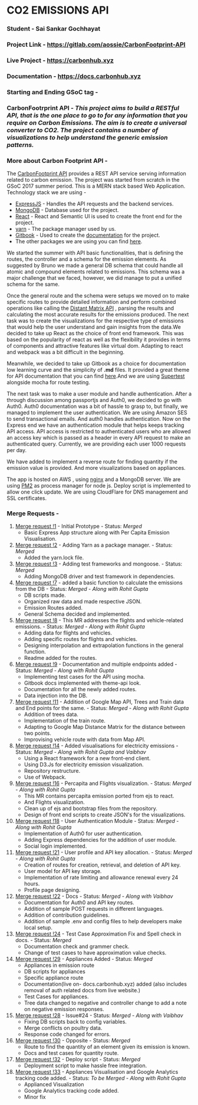 # CO2 EMISSIONS API
### Student - Sai Sankar Gochhayat
### Project Link - https://gitlab.com/aossie/CarbonFootprint-API
### Live Project - https://carbonhub.xyz
### Documentation - https://docs.carbonhub.xyz
### Starting and Ending GSoC tag - 
### CarbonFootrprint API - *This project aims to build a RESTful API, that is the one place to go to for any information that you require on Carbon Emissions. The aim is to create a universal converter to CO2. The project contains a number of visualizations to help understand the generic emission patterns.*
### More about Carbon Footprint API -
 The [CarbonFootprint API](https://carbonhub.xyz) provides a REST API service serving information related to carbon emission. The project was started from scratch in the GSoC 2017 summer period. This is a MERN stack based Web Application. 
 Technology stack we are using - 

 * [ExpressJS](https://expressjs.com/) - Handles the API requests and the backend services.
 * [MongoDB](https://www.mongodb.com/) - Database used for the project.
 * [React](https://facebook.github.io/react/) - React and Semantic UI is used to create the front end for the project.
 * [yarn](https://yarnpkg.com/en/) - The package manager used by us.
 * [Gitbook](https://www.gitbook.com/) - Used to create the [documentation](docs.carbonhub.xyz) for the project.
 * The other packages we are using you can find [here](https://gitlab.com/aossie/CarbonFootprint-API/blob/master/package.json).
 
 We started the summer with API basic functionalities, that is defining the routes, the controller and a schema for the emission elements. As suggested by Bruno we made a general DB schema that could handle all atomic and compound elements related to emissions. This schema was a major challenge that we faced, however, we did manage to put a unified schema for the same. 
 
 Once the general route and the schema were setups we moved on to make specific routes to provide detailed information and perform combined operations like calling the [Distant Matrix API](https://developers.google.com/maps/documentation/distance-matrix/intro) , parsing the results and calculating the most accurate results for the emissions produced. The next task was to create the visualizations for the respective type of emissions that would help the user understand and gain insights from the data.We decided to take up React as the choice of front end framework. This was based on the popularity of react as well as the flexibility it provides in terms of components and attractive features like virtual dom. Adapting to react and webpack was a bit difficult in the beginning. 

 Meanwhile, we decided to take up Gitbook as a choice for documentation low learning curve and the simplicity of **.md** files. It provided a great theme for API documentation that you can find [here](https://github.com/GitbookIO/theme-api).And we are using [Supertest](https://www.npmjs.com/package/supertest) alongside mocha for route testing.

 The next task was to make a user module and handle authentication. After a through discussion among passportjs and Auth0, we decided to go with Auth0. Auth0 documentation was a bit of hassle to grasp to, but finally, we managed to implement the user authentication. We are using Amazon SES to send transactional emails. And auth0 handles authentication. Now on the Express end we have an authentication module that helps keeps tracking API access. API access is restricted to authenticated users who are allowed an access key which is passed as a header in every API request to make an authenticated query. Currently, we are providing each user 1000 requests per day. 
 
 We have added to implement a reverse route for finding quantity if the emission value is provided. And more visualizations based on appliances.

 The app is hosted on AWS , using [nginx](https://www.nginx.com/resources/wiki/) and a MongoDB server. We are using [PM2](http://pm2.keymetrics.io/) as process manager for node js. Deploy script is implemented to allow one click update. We are using CloudFlare for DNS management and SSL certificates.

### Merge Requests - 
1. [ Merge request !1](https://gitlab.com/aossie/CarbonFootprint-API/merge_requests/1) - Initial Prototype - Status: *Merged*
    * Basic Express App structure along with Per Capita Emission Visualisation.
2. [ Merge request !2](https://gitlab.com/aossie/CarbonFootprint-API/merge_requests/2) - Adding Yarn as a package manager. - Status: *Merged* 
    * Added the yarn.lock file.
3. [ Merge request !3](https://gitlab.com/aossie/CarbonFootprint-API/merge_requests/3) - Adding test frameworks and mongoose. - Status: *Merged* 
    * Adding MongoDB driver and test framework in dependencies.
4. [ Merge request !7](https://gitlab.com/aossie/CarbonFootprint-API/merge_requests/7) - added a basic function to calculate the emissions from the DB - Status: *Merged* - *Along with Rohit Gupta*
    * DB scripts made.
    * Organized raw data and made respective JSON.
    * Emission Routes added.
    * General Schema decided and implemented.
5. [ Merge request !8](https://gitlab.com/aossie/CarbonFootprint-API/merge_requests/8) - This MR addresses the flights and vehicle-related emissions. - Status: *Merged* - *Along with Rohit Gupta*
    * Adding data for flights and vehicles.
    * Adding specific routes for flights and vehicles.
    * Designing interpolation and extrapolation functions in the general function.
    * Readme added for the routes.
6. [ Merge request !9](https://gitlab.com/aossie/CarbonFootprint-API/merge_requests/9) - Documentation and multiple endpoints added - Status: *Merged* - *Along with Rohit Gupta*
    * Implementing test cases for the API using mocha.
    * Gitbook docs implemented with theme-api look.
    * Documentation for all the newly added routes.
    * Data injection into the DB.
7. [ Merge request !11](https://gitlab.com/aossie/CarbonFootprint-API/merge_requests/11) - Addition of Google Map API, Trees and Train data and End points for the same. - Status: *Merged*   - *Along with Rohit Gupta*
    * Addition of trees data.
    * Implementation of the train route.
    * Adapting to Google Map Distance Matrix for the distance between two points.
    * Improvising vehicle route with data from Map API.
8. [ Merge request !14](https://gitlab.com/aossie/CarbonFootprint-API/merge_requests/14) - Added visualisations for electricity emissions - Status: *Merged*   - *Along with Rohit Gupta and Vaibhav*
    * Using a React framework for a new front-end client.
    * Using D3.Js for electricity emission visualization.
    * Repository restructure.
    * Use of Webpack.
9. [ Merge request !16](https://gitlab.com/aossie/CarbonFootprint-API/merge_requests/16) - Percapita and Flights visualization. - Status: *Merged*   - *Along with Rohit Gupta*
    * This MR contains percapita emission ported from ejs to react.
    * And Flights visualization.
    * Clean up of ejs and bootstrap files from the repository.
    * Design of front end scripts to create JSON's for the visualizations.
10. [ Merge request !18](https://gitlab.com/aossie/CarbonFootprint-API/merge_requests/18) - User Authentication Module - Status: *Merged*   - *Along with Rohit Gupta*
    * Implementation of Auth0 for user authentication. 
    * Adding Express dependencies for the addition of user module.
    * Social login implemented.
11. [ Merge request !21](https://gitlab.com/aossie/CarbonFootprint-API/merge_requests/21) - User profile and API key allocation. - Status: *Merged*   - *Along with Rohit Gupta*
    * Creation of routes for creation, retrieval, and deletion of API key.
    * User model for API key storage.
    * Implementation of rate limiting and allowance renewal every 24 hours.
    * Profile page designing.
12. [ Merge request !22](https://gitlab.com/aossie/CarbonFootprint-API/merge_requests/22) - Docs - Status: *Merged*   - *Along with Vaibhav*
    * Documentation for Auth0 and API key routes.
    * Addition of sample POST requests in different languages.
    * Addition of contribution guidelines.
    * Addition of sample .env and config files to help developers make local setup.
13. [ Merge request !24](https://gitlab.com/aossie/CarbonFootprint-API/merge_requests/24) - Test Case Approximation Fix and Spell check in docs. - Status: *Merged*   
    * Documentation check and grammer check.
    * Change of test cases to have approximation value checks.
14. [ Merge request !29](https://gitlab.com/aossie/CarbonFootprint-API/merge_requests/29) - Appliances Added - Status: *Merged*   
    * Appliances in emission route 
    * DB scripts for appliances
    * Specific appliance route
    * Documentation(live on- docs.carbonhub.xyz) added (also includes removal of auth related docs from live website.)
    * Test Cases for appliances.
    * Tree data changed to negative and controller change to add a note on negative emission responses.
15. [ Merge request !28](https://gitlab.com/aossie/CarbonFootprint-API/merge_requests/28) - Issue#24 - Status: *Merged*  - *Along with Vaibhav*
    * Fixing DB scripts back to config variables.
    * Merge conflicts on poultry data.
    * Response code changed for errors.
16. [ Merge request !30](https://gitlab.com/aossie/CarbonFootprint-API/merge_requests/28) - Opposite - Status: *Merged* 
    * Route to find the quantity of an element given its emission is known.
    * Docs and test cases for quantity route.
17. [ Merge request !32](https://gitlab.com/aossie/CarbonFootprint-API/merge_requests/32) - Deploy script - Status: *Merged* 
    * Deployment script to make hassle free integration.
18. [ Merge request !33](https://gitlab.com/aossie/CarbonFootprint-API/merge_requests/33) - Appliances Visualisation and Google Analytics tracking code added. - Status: *To be Merged* - *Along with Rohit Gupta*
    * Applianced Visualization 
    * Google Analytics tracking code added.
    * Minor fix